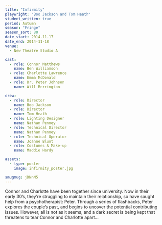 ```yaml
---
title: "Infirmity"
playwright: "Boo Jackson and Tom Heath"
student_written: true
period: Autumn
season: "Fringe"
season_sort: 80
date_start: 2014-11-17
date_end: 2014-11-18
venue:
  - New Theatre Studio A

cast:
  - role: Connor Matthews
    name: Ben Williamson
  - role: Charlotte Lawrence
    name: Emma McDonald
  - role: Dr. Peter Johnson
    name: Will Berrington

crew:
  - role: Director
    name: Boo Jackson
  - role: Director
    name: Tom Heath
  - role: Lighting Designer
    name: Nathan Penney
  - role: Technical Director
    name: Nathan Penney
  - role: Technical Operator
    name: Joanne Blunt
  - role: Costumes & Make-up
    name: Maddie Hardy

assets:
  - type: poster
    image: infirmity_poster.jpg

smugmug: jDNnN5
---
```


Connor and Charlotte have been together since university. Now in their early 30’s, they’re struggling to maintain their relationship, so have sought help from a psychotherapist: Peter. Through a series of flashbacks, Peter explores the couple’s past, and begins to uncover the potential contributing issues. However, all is not as it seems, and a dark secret is being kept that threatens to tear Connor and Charlotte apart…
